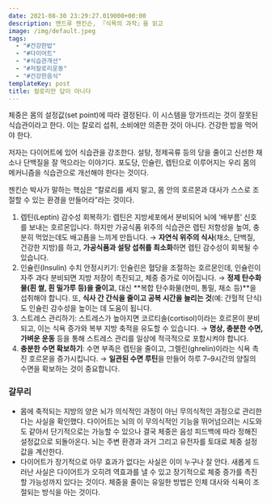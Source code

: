 ```yaml
---
date: 2021-08-30 23:29:27.019000+00:00
description: 앤드루 젠킨슨, 『식욕의 과학』을 읽고
image: /img/default.jpeg
tags:
  - "#건강한밥"
  - "#다이어트"
  - "#식습관개선"
  - "#저칼로리운동"
  - "#건강한음식"
templateKey: post
title: 칼로리만 답이 아니다
---
```


체중은 몸의 설정값(set point)에 따라 결정된다. 이 시스템을 망가뜨리는 것이 잘못된 식습관이라고 한다. 이는 칼로리 섭취, 소비에만 의존한 것이 아니다. 건강한 밥을 먹어야 한다.

저자는 다이어트에 있어 식습관을 강조한다. 설탕, 정제곡류 등의 당을 줄이고 신선한 채소나 단백질을 잘 먹으라는 이야기다. 포도당, 인슐린, 렙틴으로 이루어지는 우리 몸의 메커니즘을 식습관으로 개선해야 한다는 것이다. 

젠킨슨 박사가 말하는 핵심은 “칼로리를 세지 말고, 몸 안의 호르몬과 대사가 스스로 조절할 수 있는 환경을 만들어라”라는 것이다. 

1. 렙틴(Leptin) 감수성 회복하기: 렙틴은 지방세포에서 분비되어 뇌에 ‘배부름’ 신호를 보내는 호르몬입니다. 하지만 가공식품 위주의 식습관은 렙틴 저항성을 높여, 충분히 먹었는데도 배고픔을 느끼게 만듭니다. → **자연식 위주의 식사**(채소, 단백질, 건강한 지방)를 하고, **가공식품과 설탕 섭취를 최소화**하면 렙틴 감수성이 회복될 수 있습니다.
2. 인슐린(Insulin) 수치 안정시키기: 인슐린은 혈당을 조절하는 호르몬인데, 인슐린이 자주 과다 분비되면 지방 저장이 촉진되고, 체중 증가로 이어집니다. → **정제 탄수화물(흰 쌀, 흰 밀가루 등)을 줄이고**, 대신 **복합 탄수화물(현미, 통밀, 채소 등)**을 섭취해야 합니다. 또, **식사 간 간식을 줄이고 공복 시간을 늘리는 것**(예: 간헐적 단식)도 인슐린 감수성을 높이는 데 도움이 됩니다.
3. 스트레스 관리하기: 스트레스가 높아지면 코르티솔(cortisol)이라는 호르몬이 분비되고, 이는 식욕 증가와 복부 지방 축적을 유도할 수 있습니다. → **명상, 충분한 수면, 가벼운 운동** 등을 통해 스트레스 관리를 일상에 적극적으로 포함시켜야 합니다.
4. **충분한 수면 확보하기**: 수면 부족은 렙틴을 줄이고, 그렐린(ghrelin)이라는 식욕 촉진 호르몬을 증가시킵니다. → **일관된 수면 루틴**을 만들어 하루 7–9시간의 양질의 수면을 확보하는 것이 중요합니다.

### 갈무리
* 몸에 축적되는 지방의 양은 뇌가 의식적인 과정이 아닌 무의식적인 과정으로 관리한다는 사실을 확인했다. 다이어트는 뇌의 이 무의식적인 기능을 뛰어넘으려는 시도와도 같아서 단기적으로는 가능할 수 있으나 결국 체중은 음성 피드백에 따라 정해진 설정값으로 되돌아온다. 뇌는 주변 환경과 과거 그리고 유전자를 토대로 체중 설정값을 계산한다.
* 다이어트가 장기적으로 아무 효과가 없다는 사실은 이미 누구나 잘 안다. 새롭게 드러난 사실은 다이어트가 오히려 역효과를 낼 수 있고 장기적으로 체중 증가를 촉진할 가능성까지 있다는 것이다. 체중을 줄이는 유일한 방법은 인체 대사와 식욕이 조절되는 방식을 아는 것이다.
